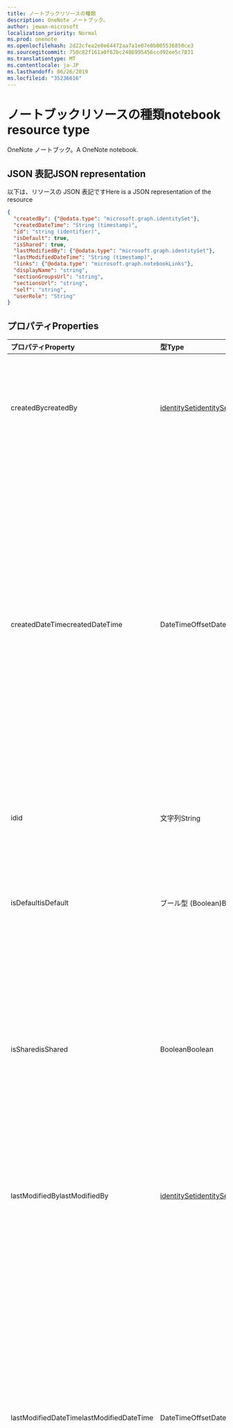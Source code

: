 ```yaml
---
title: ノートブックリソースの種類
description: OneNote ノートブック。
author: jewan-microsoft
localization_priority: Normal
ms.prod: onenote
ms.openlocfilehash: 2d22cfea2e0e64472aa7a1e07e0b005536850ce3
ms.sourcegitcommit: 750c82f161a0f62bc2486995456ccd92ee5c7831
ms.translationtype: MT
ms.contentlocale: ja-JP
ms.lasthandoff: 06/26/2019
ms.locfileid: "35236616"
---
```

# <a name="notebook-resource-type"></a><span data-ttu-id="85030-103">ノートブックリソースの種類</span><span class="sxs-lookup"><span data-stu-id="85030-103">notebook resource type</span></span>

<span data-ttu-id="85030-104">OneNote ノートブック。</span><span class="sxs-lookup"><span data-stu-id="85030-104">A OneNote notebook.</span></span>

## <a name="json-representation"></a><span data-ttu-id="85030-105">JSON 表記</span><span class="sxs-lookup"><span data-stu-id="85030-105">JSON representation</span></span>

<span data-ttu-id="85030-106">以下は、リソースの JSON 表記です</span><span class="sxs-lookup"><span data-stu-id="85030-106">Here is a JSON representation of the resource</span></span>

<!-- {
  "blockType": "resource",
  "baseType": "microsoft.graph.onenoteEntityHierarchyModel",
  "optionalProperties": [
    "sectionGroups",
    "sections"
  ],
  "@odata.type": "microsoft.graph.notebook"
}-->

```json
{
  "createdBy": {"@odata.type": "microsoft.graph.identitySet"},
  "createdDateTime": "String (timestamp)",
  "id": "string (identifier)",
  "isDefault": true,
  "isShared": true,
  "lastModifiedBy": {"@odata.type": "microsoft.graph.identitySet"},
  "lastModifiedDateTime": "String (timestamp)",
  "links": {"@odata.type": "microsoft.graph.notebookLinks"},
  "displayName": "string",
  "sectionGroupsUrl": "string",
  "sectionsUrl": "string",
  "self": "string",
  "userRole": "String"
}

```
## <a name="properties"></a><span data-ttu-id="85030-107">プロパティ</span><span class="sxs-lookup"><span data-stu-id="85030-107">Properties</span></span>
| <span data-ttu-id="85030-108">プロパティ</span><span class="sxs-lookup"><span data-stu-id="85030-108">Property</span></span>     | <span data-ttu-id="85030-109">型</span><span class="sxs-lookup"><span data-stu-id="85030-109">Type</span></span>   |<span data-ttu-id="85030-110">説明</span><span class="sxs-lookup"><span data-stu-id="85030-110">Description</span></span>|
|:---------------|:--------|:----------|
|<span data-ttu-id="85030-111">createdBy</span><span class="sxs-lookup"><span data-stu-id="85030-111">createdBy</span></span>|[<span data-ttu-id="85030-112">identitySet</span><span class="sxs-lookup"><span data-stu-id="85030-112">identitySet</span></span>](identityset.md)|<span data-ttu-id="85030-p101">そのアイテムを作成したユーザーの ID、デバイス、アプリケーション。読み取り専用です。</span><span class="sxs-lookup"><span data-stu-id="85030-p101">Identity of the user, device, and application which created the item. Read-only.</span></span>|
|<span data-ttu-id="85030-115">createdDateTime</span><span class="sxs-lookup"><span data-stu-id="85030-115">createdDateTime</span></span>|<span data-ttu-id="85030-116">DateTimeOffset</span><span class="sxs-lookup"><span data-stu-id="85030-116">DateTimeOffset</span></span>|<span data-ttu-id="85030-117">ノートブックが作成された日時。</span><span class="sxs-lookup"><span data-stu-id="85030-117">The date and time when the notebook was created.</span></span> <span data-ttu-id="85030-118">Timestamp は、ISO 8601 形式を使用した日付と時刻の情報を表し、必ず UTC 時間です。</span><span class="sxs-lookup"><span data-stu-id="85030-118">The timestamp represents date and time information using ISO 8601 format and is always in UTC time.</span></span> <span data-ttu-id="85030-119">たとえば、2014 年 1 月 1 日午前 0 時 (UTC) は、次のようになります。`'2014-01-01T00:00:00Z'`</span><span class="sxs-lookup"><span data-stu-id="85030-119">For example, midnight UTC on Jan 1, 2014 would look like this: `'2014-01-01T00:00:00Z'`.</span></span> <span data-ttu-id="85030-120">読み取り専用です。</span><span class="sxs-lookup"><span data-stu-id="85030-120">Read-only.</span></span>|
|<span data-ttu-id="85030-121">id</span><span class="sxs-lookup"><span data-stu-id="85030-121">id</span></span>|<span data-ttu-id="85030-122">文字列</span><span class="sxs-lookup"><span data-stu-id="85030-122">String</span></span>|<span data-ttu-id="85030-123">ノートブックの一意識別子。</span><span class="sxs-lookup"><span data-stu-id="85030-123">The unique identifier of the notebook.</span></span> <span data-ttu-id="85030-124">読み取り専用です。</span><span class="sxs-lookup"><span data-stu-id="85030-124">Read-only.</span></span>|
|<span data-ttu-id="85030-125">isDefault</span><span class="sxs-lookup"><span data-stu-id="85030-125">isDefault</span></span>|<span data-ttu-id="85030-126">ブール型 (Boolean)</span><span class="sxs-lookup"><span data-stu-id="85030-126">Boolean</span></span>|<span data-ttu-id="85030-127">これがユーザーの既定のノートブックであるかどうかを示します。</span><span class="sxs-lookup"><span data-stu-id="85030-127">Indicates whether this is the user's default notebook.</span></span> <span data-ttu-id="85030-128">読み取り専用です。</span><span class="sxs-lookup"><span data-stu-id="85030-128">Read-only.</span></span>|
|<span data-ttu-id="85030-129">isShared</span><span class="sxs-lookup"><span data-stu-id="85030-129">isShared</span></span>|<span data-ttu-id="85030-130">Boolean</span><span class="sxs-lookup"><span data-stu-id="85030-130">Boolean</span></span>|<span data-ttu-id="85030-131">ノートブックが共有されているかどうかを示します。</span><span class="sxs-lookup"><span data-stu-id="85030-131">Indicates whether the notebook is shared.</span></span> <span data-ttu-id="85030-132">true の場合、所有者以外のユーザーがノートブックの内容を表示できます。</span><span class="sxs-lookup"><span data-stu-id="85030-132">If true, the contents of the notebook can be seen by people other than the owner.</span></span> <span data-ttu-id="85030-133">読み取り専用です。</span><span class="sxs-lookup"><span data-stu-id="85030-133">Read-only.</span></span>|
|<span data-ttu-id="85030-134">lastModifiedBy</span><span class="sxs-lookup"><span data-stu-id="85030-134">lastModifiedBy</span></span>|[<span data-ttu-id="85030-135">identitySet</span><span class="sxs-lookup"><span data-stu-id="85030-135">identitySet</span></span>](identityset.md)|<span data-ttu-id="85030-p106">そのアイテムを作成したユーザーの ID、デバイス、アプリケーション。読み取り専用です。</span><span class="sxs-lookup"><span data-stu-id="85030-p106">Identity of the user, device, and application which created the item. Read-only.</span></span>|
|<span data-ttu-id="85030-138">lastModifiedDateTime</span><span class="sxs-lookup"><span data-stu-id="85030-138">lastModifiedDateTime</span></span>|<span data-ttu-id="85030-139">DateTimeOffset</span><span class="sxs-lookup"><span data-stu-id="85030-139">DateTimeOffset</span></span>|<span data-ttu-id="85030-140">ノートブックが最後に変更された日時。</span><span class="sxs-lookup"><span data-stu-id="85030-140">The date and time when the notebook was last modified.</span></span> <span data-ttu-id="85030-141">Timestamp は、ISO 8601 形式を使用した日付と時刻の情報を表し、必ず UTC 時間です。</span><span class="sxs-lookup"><span data-stu-id="85030-141">The timestamp represents date and time information using ISO 8601 format and is always in UTC time.</span></span> <span data-ttu-id="85030-142">たとえば、2014 年 1 月 1 日午前 0 時 (UTC) は、次のようになります。`'2014-01-01T00:00:00Z'`</span><span class="sxs-lookup"><span data-stu-id="85030-142">For example, midnight UTC on Jan 1, 2014 would look like this: `'2014-01-01T00:00:00Z'`.</span></span> <span data-ttu-id="85030-143">読み取り専用です。</span><span class="sxs-lookup"><span data-stu-id="85030-143">Read-only.</span></span>|
|<span data-ttu-id="85030-144">リンク</span><span class="sxs-lookup"><span data-stu-id="85030-144">links</span></span>|[<span data-ttu-id="85030-145">NotebookLinks</span><span class="sxs-lookup"><span data-stu-id="85030-145">NotebookLinks</span></span>](notebooklinks.md)|<span data-ttu-id="85030-146">ノートブックを開くためのリンク。</span><span class="sxs-lookup"><span data-stu-id="85030-146">Links for opening the notebook.</span></span> <span data-ttu-id="85030-147">リンク`oneNoteClientURL`がインストールされている場合は、OneNote のネイティブクライアントでノートブックを開きます。</span><span class="sxs-lookup"><span data-stu-id="85030-147">The `oneNoteClientURL` link opens the notebook in the OneNote native client if it's installed.</span></span> <span data-ttu-id="85030-148">リンク`oneNoteWebURL`は、OneNote で web 上のノートブックを開きます。</span><span class="sxs-lookup"><span data-stu-id="85030-148">The `oneNoteWebURL` link opens the notebook in OneNote on the web.</span></span>|
|<span data-ttu-id="85030-149">displayName</span><span class="sxs-lookup"><span data-stu-id="85030-149">displayName</span></span>|<span data-ttu-id="85030-150">String</span><span class="sxs-lookup"><span data-stu-id="85030-150">String</span></span>|<span data-ttu-id="85030-151">ノートブックの名前。</span><span class="sxs-lookup"><span data-stu-id="85030-151">The name of the notebook.</span></span>|
|<span data-ttu-id="85030-152">Sectionグループ Url</span><span class="sxs-lookup"><span data-stu-id="85030-152">sectionGroupsUrl</span></span>|<span data-ttu-id="85030-153">String</span><span class="sxs-lookup"><span data-stu-id="85030-153">String</span></span>|<span data-ttu-id="85030-154">`sectionGroups`ナビゲーションプロパティの URL。これは、ノートブック内のすべてのセクショングループを返します。</span><span class="sxs-lookup"><span data-stu-id="85030-154">The URL for the `sectionGroups` navigation property, which returns all the section groups in the notebook.</span></span> <span data-ttu-id="85030-155">読み取り専用です。</span><span class="sxs-lookup"><span data-stu-id="85030-155">Read-only.</span></span>|
|<span data-ttu-id="85030-156">sectionsUrl</span><span class="sxs-lookup"><span data-stu-id="85030-156">sectionsUrl</span></span>|<span data-ttu-id="85030-157">String</span><span class="sxs-lookup"><span data-stu-id="85030-157">String</span></span>|<span data-ttu-id="85030-158">ノートブック内のすべて`sections`のセクションを返すナビゲーションプロパティの URL。</span><span class="sxs-lookup"><span data-stu-id="85030-158">The URL for the `sections` navigation property, which returns all the sections in the notebook.</span></span> <span data-ttu-id="85030-159">読み取り専用です。</span><span class="sxs-lookup"><span data-stu-id="85030-159">Read-only.</span></span>|
|<span data-ttu-id="85030-160">self</span><span class="sxs-lookup"><span data-stu-id="85030-160">self</span></span>|<span data-ttu-id="85030-161">String</span><span class="sxs-lookup"><span data-stu-id="85030-161">String</span></span>|<span data-ttu-id="85030-162">ノートブックに関する詳細を取得できるエンドポイント。</span><span class="sxs-lookup"><span data-stu-id="85030-162">The endpoint where you can get details about the notebook.</span></span> <span data-ttu-id="85030-163">読み取り専用です。</span><span class="sxs-lookup"><span data-stu-id="85030-163">Read-only.</span></span>|
|<span data-ttu-id="85030-164">userRole</span><span class="sxs-lookup"><span data-stu-id="85030-164">userRole</span></span>|<span data-ttu-id="85030-165">onenoteUserRole</span><span class="sxs-lookup"><span data-stu-id="85030-165">onenoteUserRole</span></span>|<span data-ttu-id="85030-166">使用可能な値は、`Owner`、`Contributor`、`Reader`、`None` です。</span><span class="sxs-lookup"><span data-stu-id="85030-166">Possible values are: `Owner`, `Contributor`, `Reader`, `None`.</span></span> <span data-ttu-id="85030-167">Owner ノートブックへの所有者レベルのアクセス権を表します。</span><span class="sxs-lookup"><span data-stu-id="85030-167">Owner represents owner-level access to the notebook.</span></span> <span data-ttu-id="85030-168">共同作成者は、ノートブックへの読み取り/書き込みアクセスを表します。</span><span class="sxs-lookup"><span data-stu-id="85030-168">Contributor represents read/write access to the notebook.</span></span> <span data-ttu-id="85030-169">閲覧者は、ノートブックへの読み取り専用アクセスを表します。</span><span class="sxs-lookup"><span data-stu-id="85030-169">Reader represents read-only access to the notebook.</span></span> <span data-ttu-id="85030-170">読み取り専用。</span><span class="sxs-lookup"><span data-stu-id="85030-170">Read-only.</span></span>|

## <a name="relationships"></a><span data-ttu-id="85030-171">関係</span><span class="sxs-lookup"><span data-stu-id="85030-171">Relationships</span></span>
| <span data-ttu-id="85030-172">リレーションシップ</span><span class="sxs-lookup"><span data-stu-id="85030-172">Relationship</span></span> | <span data-ttu-id="85030-173">型</span><span class="sxs-lookup"><span data-stu-id="85030-173">Type</span></span>   |<span data-ttu-id="85030-174">説明</span><span class="sxs-lookup"><span data-stu-id="85030-174">Description</span></span>|
|:---------------|:--------|:----------|
|<span data-ttu-id="85030-175">sectionGroups</span><span class="sxs-lookup"><span data-stu-id="85030-175">sectionGroups</span></span>|<span data-ttu-id="85030-176">[SectionGroup](sectiongroup.md) collection</span><span class="sxs-lookup"><span data-stu-id="85030-176">[SectionGroup](sectiongroup.md) collection</span></span>|<span data-ttu-id="85030-177">ノートブック内のセクション グループ。</span><span class="sxs-lookup"><span data-stu-id="85030-177">The section groups in the notebook.</span></span> <span data-ttu-id="85030-178">読み取り専用です。</span><span class="sxs-lookup"><span data-stu-id="85030-178">Read-only.</span></span> <span data-ttu-id="85030-179">Null 許容型。</span><span class="sxs-lookup"><span data-stu-id="85030-179">Nullable.</span></span>|
|<span data-ttu-id="85030-180">セクション</span><span class="sxs-lookup"><span data-stu-id="85030-180">sections</span></span>|<span data-ttu-id="85030-181">[OnenoteSection](section.md) コレクション</span><span class="sxs-lookup"><span data-stu-id="85030-181">[OnenoteSection](section.md) collection</span></span>|<span data-ttu-id="85030-182">ノートブックのセクション。</span><span class="sxs-lookup"><span data-stu-id="85030-182">The sections in the notebook.</span></span> <span data-ttu-id="85030-183">読み取り専用です。</span><span class="sxs-lookup"><span data-stu-id="85030-183">Read-only.</span></span> <span data-ttu-id="85030-184">Null 許容型。</span><span class="sxs-lookup"><span data-stu-id="85030-184">Nullable.</span></span>|

## <a name="methods"></a><span data-ttu-id="85030-185">メソッド</span><span class="sxs-lookup"><span data-stu-id="85030-185">Methods</span></span>

| <span data-ttu-id="85030-186">メソッド</span><span class="sxs-lookup"><span data-stu-id="85030-186">Method</span></span>           | <span data-ttu-id="85030-187">戻り値の型</span><span class="sxs-lookup"><span data-stu-id="85030-187">Return Type</span></span>    |<span data-ttu-id="85030-188">説明</span><span class="sxs-lookup"><span data-stu-id="85030-188">Description</span></span>|
|:---------------|:--------|:----------|
|[<span data-ttu-id="85030-189">ノートブックを取得する</span><span class="sxs-lookup"><span data-stu-id="85030-189">Get notebook</span></span>](../api/notebook-get.md) | [<span data-ttu-id="85030-190">Notebook</span><span class="sxs-lookup"><span data-stu-id="85030-190">Notebook</span></span>](notebook.md) |<span data-ttu-id="85030-191">ノートブックのプロパティとリレーションシップを読み取ります。</span><span class="sxs-lookup"><span data-stu-id="85030-191">Read the properties and relationships of the notebook.</span></span>|
|[<span data-ttu-id="85030-192">getRecentNotebooks</span><span class="sxs-lookup"><span data-stu-id="85030-192">getRecentNotebooks</span></span>](../api/notebook-getrecentnotebooks.md) | <span data-ttu-id="85030-193">[recentNotebook](recentnotebook.md)コレクション</span><span class="sxs-lookup"><span data-stu-id="85030-193">[recentNotebook](recentnotebook.md) collection</span></span> | <span data-ttu-id="85030-194">ユーザーの最近アクセスしたノートブックのコレクションを取得します。</span><span class="sxs-lookup"><span data-stu-id="85030-194">Get a collection of the most recently accessed notebooks for the user.</span></span> |
|[<span data-ttu-id="85030-195">getNotebookFromWebUrl</span><span class="sxs-lookup"><span data-stu-id="85030-195">getNotebookFromWebUrl</span></span>](../api/notebook-getnotebookfromweburl.md) | [<span data-ttu-id="85030-196">Notebook</span><span class="sxs-lookup"><span data-stu-id="85030-196">Notebook</span></span>](notebook.md) | <span data-ttu-id="85030-197">URL パスを使用して、ノートブックオブジェクトのプロパティとリレーションシップを取得します。</span><span class="sxs-lookup"><span data-stu-id="85030-197">Retrieve the properties and relationships of a notebook object using its URL path.</span></span> |
|[<span data-ttu-id="85030-198">セクション グループを作成する</span><span class="sxs-lookup"><span data-stu-id="85030-198">Create section group</span></span>](../api/notebook-post-sectiongroups.md) |[<span data-ttu-id="85030-199">SectionGroup</span><span class="sxs-lookup"><span data-stu-id="85030-199">SectionGroup</span></span>](sectiongroup.md)| <span data-ttu-id="85030-200">指定したノートブックの sectionGroups コレクションに投稿して、セクショングループを作成します。</span><span class="sxs-lookup"><span data-stu-id="85030-200">Create a section group by posting to the sectionGroups collection in the specified notebook.</span></span>|
|[<span data-ttu-id="85030-201">List section groups</span><span class="sxs-lookup"><span data-stu-id="85030-201">List section groups</span></span>](../api/notebook-list-sectiongroups.md) |<span data-ttu-id="85030-202">[SectionGroup](sectiongroup.md) collection</span><span class="sxs-lookup"><span data-stu-id="85030-202">[SectionGroup](sectiongroup.md) collection</span></span>| <span data-ttu-id="85030-203">指定されたノートブック内のセクショングループのコレクションを取得します。</span><span class="sxs-lookup"><span data-stu-id="85030-203">Get a collection of section groups in the specified notebook.</span></span>|
|[<span data-ttu-id="85030-204">セクションを作成する</span><span class="sxs-lookup"><span data-stu-id="85030-204">Create section</span></span>](../api/notebook-post-sections.md) |[<span data-ttu-id="85030-205">OnenoteSection</span><span class="sxs-lookup"><span data-stu-id="85030-205">OnenoteSection</span></span>](section.md)| <span data-ttu-id="85030-206">指定したノートブックの sections コレクションに投稿してセクションを作成します。</span><span class="sxs-lookup"><span data-stu-id="85030-206">Create a section by posting to the sections collection in the specified notebook.</span></span>|
|[<span data-ttu-id="85030-207">List sections</span><span class="sxs-lookup"><span data-stu-id="85030-207">List sections</span></span>](../api/notebook-list-sections.md) |<span data-ttu-id="85030-208">[OnenoteSection](section.md) コレクション</span><span class="sxs-lookup"><span data-stu-id="85030-208">[OnenoteSection](section.md) collection</span></span>| <span data-ttu-id="85030-209">指定されたノートブック内のセクションのコレクションを取得します。</span><span class="sxs-lookup"><span data-stu-id="85030-209">Get a collection of sections in the specified notebook.</span></span>|
|[<span data-ttu-id="85030-210">copyNotebook</span><span class="sxs-lookup"><span data-stu-id="85030-210">copyNotebook</span></span>](../api/notebook-copynotebook.md)| <span data-ttu-id="85030-211">None</span><span class="sxs-lookup"><span data-stu-id="85030-211">None</span></span> | <span data-ttu-id="85030-212">ノートブックをコピーします。</span><span class="sxs-lookup"><span data-stu-id="85030-212">Copies a notebook.</span></span>|

<!-- uuid: 8fcb5dbc-d5aa-4681-8e31-b001d5168d79
2015-10-25 14:57:30 UTC -->
<!-- {
  "type": "#page.annotation",
  "description": "notebook resource",
  "keywords": "",
  "section": "documentation",
  "tocPath": ""
}-->
